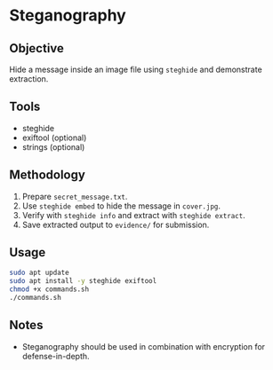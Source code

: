# Steganography

Objective
---------
Hide a message inside an image file using `steghide` and demonstrate extraction.

Tools
-----
- steghide
- exiftool (optional)
- strings (optional)

Methodology
-----------
1. Prepare `secret_message.txt`.
2. Use `steghide embed` to hide the message in `cover.jpg`.
3. Verify with `steghide info` and extract with `steghide extract`.
4. Save extracted output to `evidence/` for submission.

Usage
-----
```bash
sudo apt update
sudo apt install -y steghide exiftool
chmod +x commands.sh
./commands.sh
```

Notes
-----
- Steganography should be used in combination with encryption for defense-in-depth.
